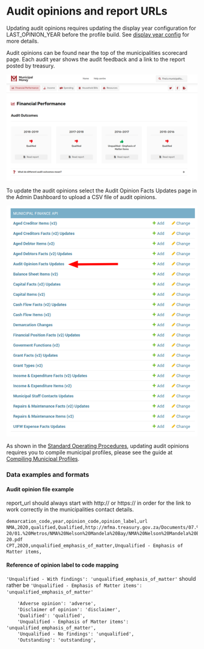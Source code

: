 # Audit opinions and report URLs

Updating audit opinions requires updating the display year configuration for LAST\_OPINION\_YEAR before the profile build. See [display year config](fiscal-data/display-year-config.md#last\_opinion\_year) for more details.

Audit opinions can be found near the top of the municipalities scorecard page. Each audit year shows the audit feedback and a link to the report posted by treasury.

![](<../.gitbook/assets/image (14).png>)

To update the audit opinions select the Audit Opinion Facts Updates page in the Admin Dashboard to upload a CSV file of audit opinions.

![](<../.gitbook/assets/image (19).png>)

As shown in the [Standard Operating Procedures](standard-operating-procedure.md), updating audit opinions requires you to compile municipal profiles, please see the guide at [Compiling Municipal Profiles](administrators-guide.md#compiling-municipal-profiles).

### Data examples and formats

#### Audit opinion file example

report\_url should always start with http:// or https:// in order for the link to work correctly in the municipalities contact details.

```
demarcation_code,year,opinion_code,opinion_label,url
NMA,2020,qualified,Qualified,http://mfma.treasury.gov.za/Documents/07.%20Audit%20Reports/2019-20/01.%20Metros/NMA%20Nelson%20Mandela%20Bay/NMA%20Nelson%20Mandela%20Bay%20Consolidated%20Audit%20report%202019-20.pdf
CPT,2020,unqualified_emphasis_of_matter,Unqualified - Emphasis of Matter items,
```

#### Reference of opinion label to code mapping

`'Unqualified - With findings': 'unqualified_emphasis_of_matter'` should rather be `'Unqualified - Emphasis of Matter items': 'unqualified_emphasis_of_matter'`

```
    'Adverse opinion': 'adverse',
    'Disclaimer of opinion': 'disclaimer',
    'Qualified': 'qualified',
    'Unqualified - Emphasis of Matter items': 'unqualified_emphasis_of_matter',
    'Unqualified - No findings': 'unqualified',
    'Outstanding': 'outstanding',
```
